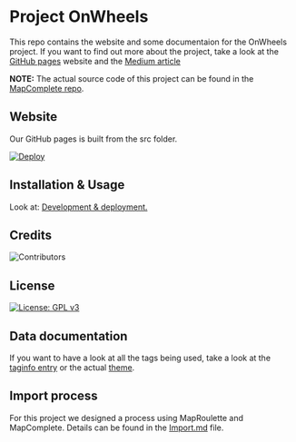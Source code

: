 # Project OnWheels

This repo contains the website and some documentaion for the OnWheels project.
If you want to find out more about the project, take a look at the [GitHub pages](https://osoc22.github.io/project-on-wheels) website and the [Medium article](https://medium.com/@camillafrison9/a-map-to-make-the-city-accessible-ddf174243f2c)

**NOTE:** The actual source code of this project can be found in the [MapComplete repo](https://github.com/pietervdvn/MapComplete).

## Website

Our GitHub pages is built from the src folder.

[![Deploy](https://github.com/osoc22/project-on-wheels/actions/workflows/deploy.yml/badge.svg)](https://github.com/osoc22/project-on-wheels/actions/workflows/deploy.yml)

## Installation & Usage

Look at:
[Development & deployment.](https://github.com/pietervdvn/MapComplete/tree/develop/Docs/Development_deployment.md)

## Credits

![Contributors](https://contrib.rocks/image?repo=pietervdvn/MapComplete)

## License

[![License: GPL v3](https://img.shields.io/badge/License-GPLv3-blue.svg)](https://www.gnu.org/licenses/gpl-3.0)

## Data documentation

If you want to have a look at all the tags being used, take a look at the [taginfo entry](https://taginfo.openstreetmap.org/projects/mapcomplete_onwheels#tags) or the actual [theme](https://github.com/pietervdvn/MapComplete/tree/develop/assets/themes/onwheels).

## Import process

For this project we designed a process using MapRoulette and MapComplete. Details can be found in the [Import.md](Import.md) file.
